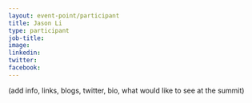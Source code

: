 ```yaml
---
layout: event-point/participant
title: Jason Li
type: participant
job-title:
image: 
linkedin:
twitter:
facebook:
---
```


(add info, links, blogs, twitter, bio, what would like to see at the summit)
